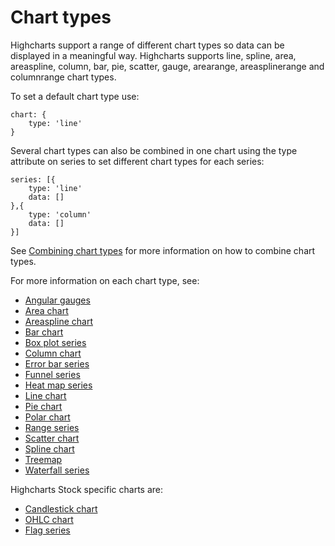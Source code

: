 Chart types
===========

Highcharts support a range of different chart types so data can be displayed in a meaningful way. Highcharts supports line, spline, area, areaspline, column, bar, pie, scatter, gauge, arearange, areasplinerange and columnrange chart types.

To set a default chart type use:

    
    chart: {
        type: 'line'
    }

Several chart types can also be combined in one chart using the type attribute on series to set different chart types for each series:

    
    series: [{
        type: 'line'
        data: []
    },{
        type: 'column'
        data: []
    }]
    

See [Combining chart types](https://highcharts.com/docs/chart-and-series-types/combining-chart-types) for more information on how to combine chart types.

For more information on each chart type, see:

*   [Angular gauges](https://highcharts.com/docs/chart-and-series-types/angular-gauges)
*   [Area chart](https://highcharts.com/docs/chart-and-series-types/area-chart)
*   [Areaspline chart](https://highcharts.com/docs/chart-and-series-types/areaspline-chart)
*   [Bar chart](https://highcharts.com/docs/chart-and-series-types/bar-chart)
*   [Box plot series](https://highcharts.com/docs/chart-and-series-types/box-plot-series)
*   [Column chart](https://highcharts.com/docs/chart-and-series-types/column-chart)
*   [Error bar series](https://highcharts.com/docs/chart-and-series-types/error-bar-series)
*   [Funnel series](https://highcharts.com/docs/chart-and-series-types/funnel-series)
*   [Heat map series](https://highcharts.com/docs/chart-and-series-types/heatmap)
*   [Line chart](https://highcharts.com/docs/chart-and-series-types/line-chart)
*   [Pie chart](https://highcharts.com/docs/chart-and-series-types/pie-chart)
*   [Polar chart](https://highcharts.com/docs/chart-and-series-types/polar-chart)
*   [Range series](https://highcharts.com/docs/chart-and-series-types/range-series)
*   [Scatter chart](https://highcharts.com/docs/chart-and-series-types/scatter-chart)
*   [Spline chart](https://highcharts.com/docs/chart-and-series-types/spline-chart)
*   [Treemap](https://highcharts.com/docs/chart-and-series-types/treemap)
*   [Waterfall series](https://highcharts.com/docs/chart-and-series-types/waterfall-series)

Highcharts Stock specific charts are:

*   [Candlestick chart](https://highcharts.com/docs/chart-and-series-types/candlestick-chart)
*   [OHLC chart](https://highcharts.com/docs/chart-and-series-types/ohlc-chart)
*   [Flag series](https://highcharts.com/docs/chart-and-series-types/flag-series)
